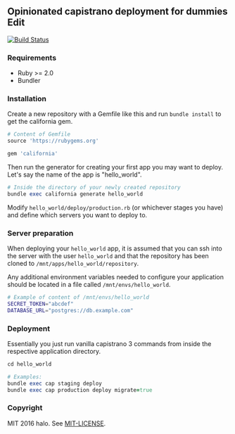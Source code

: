 ## Opinionated capistrano deployment for dummies Edit

[![Build Status](https://travis-ci.org/halo/california.svg?branch=master)](https://travis-ci.org/halo/california)

### Requirements

* Ruby >= 2.0
* Bundler

### Installation

Create a new repository with a Gemfile like this and run `bundle install` to get the california gem.

```ruby
# Content of Gemfile
source 'https://rubygems.org'

gem 'california'
```

Then run the generator for creating your first app you may want to deploy.
Let's say the name of the app is "hello_world".

```ruby
# Inside the directory of your newly created repository
bundle exec california generate hello_world
```

Modify `hello_world/deploy/production.rb` (or whichever stages you have) and define which servers you want to deploy to.

### Server preparation

When deploying your `hello_world` app, it is assumed that you can ssh into the server with the user `hello_world` and that the repository has been cloned to `/mnt/apps/hello_world/repository`.

Any additional environment variables needed to configure your application should be located in a file called `/mnt/envs/hello_world`.

```bash
# Example of content of /mnt/envs/hello_world
SECRET_TOKEN="abcdef"
DATABASE_URL="postgres://db.example.com"
```

### Deployment

Essentially you just run vanilla capistrano 3 commands from inside the respective application directory.

```ruby
cd hello_world

# Examples:
bundle exec cap staging deploy
bundle exec cap production deploy migrate=true
```

### Copyright

MIT 2016 halo. See [MIT-LICENSE](http://github.com/halo/california/blob/master/MIT-LICENSE).

